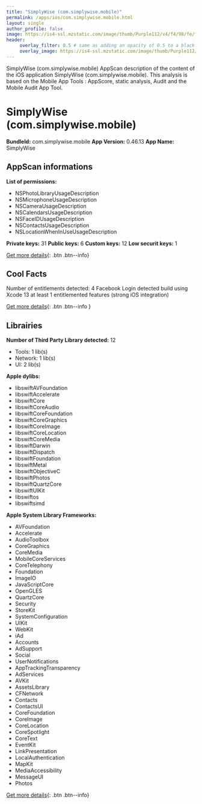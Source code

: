 ```yaml
---
title: "SimplyWise (com.simplywise.mobile)"
permalink: /apps/ios/com.simplywise.mobile.html
layout: single
author_profile: false
image: https://is4-ssl.mzstatic.com/image/thumb/Purple112/v4/f4/98/fe/f498fe54-9fc3-2871-b8dc-4ff4f24f3b96/AppIcon-1x_U007emarketing-0-7-0-85-220.png/512x512bb.jpg
header: 
     overlay_filter: 0.5 # same as adding an opacity of 0.5 to a black background
     overlay_image: https://is4-ssl.mzstatic.com/image/thumb/Purple112/v4/f4/98/fe/f498fe54-9fc3-2871-b8dc-4ff4f24f3b96/AppIcon-1x_U007emarketing-0-7-0-85-220.png/512x512bb.jpg
---
```

SimplyWise (com.simplywise.mobile) AppScan description of the content of the iOS application SimplyWise (com.simplywise.mobile). This analysis is based on the Mobile App Tools : AppScore, static analysis, Audit and the Mobile Audit App Tool.

# SimplyWise (com.simplywise.mobile)

**BundleId:** com.simplywise.mobile
**App Version:** 0.46.13
**App Name:** SimplyWise


## AppScan informations 

**List of permissions:** 
- NSPhotoLibraryUsageDescription
- NSMicrophoneUsageDescription
- NSCameraUsageDescription
- NSCalendarsUsageDescription
- NSFaceIDUsageDescription
- NSContactsUsageDescription
- NSLocationWhenInUseUsageDescription
  
  
**Private keys:** 31
**Public keys:** 6
**Custom keys:** 12
**Low securit keys:** 1
  
[Get more details](/pricing.html){: .btn .btn--info}

## Cool Facts

Number of entitlements detected: 4
Facebook Login detected
build using Xcode 13
at least 1 entitlemented features (strong iOS integration)
  
[Get more details](/pricing.html){: .btn .btn--info }

## Librairies 
**Number of Third Party Library detected:** 12
- Tools: 1 lib(s)
- Network: 1 lib(s)
- UI: 2 lib(s)


**Apple dylibs:**
- libswiftAVFoundation
- libswiftAccelerate
- libswiftCore
- libswiftCoreAudio
- libswiftCoreFoundation
- libswiftCoreGraphics
- libswiftCoreImage
- libswiftCoreLocation
- libswiftCoreMedia
- libswiftDarwin
- libswiftDispatch
- libswiftFoundation
- libswiftMetal
- libswiftObjectiveC
- libswiftPhotos
- libswiftQuartzCore
- libswiftUIKit
- libswiftos
- libswiftsimd


**Apple System Library Frameworks:**
- AVFoundation
- Accelerate
- AudioToolbox
- CoreGraphics
- CoreMedia
- MobileCoreServices
- CoreTelephony
- Foundation
- ImageIO
- JavaScriptCore
- OpenGLES
- QuartzCore
- Security
- StoreKit
- SystemConfiguration
- UIKit
- WebKit
- iAd
- Accounts
- AdSupport
- Social
- UserNotifications
- AppTrackingTransparency
- AdServices
- AVKit
- AssetsLibrary
- CFNetwork
- Contacts
- ContactsUI
- CoreFoundation
- CoreImage
- CoreLocation
- CoreSpotlight
- CoreText
- EventKit
- LinkPresentation
- LocalAuthentication
- MapKit
- MediaAccessibility
- MessageUI
- Photos


  
[Get more details](/pricing.html){: .btn .btn--info}

